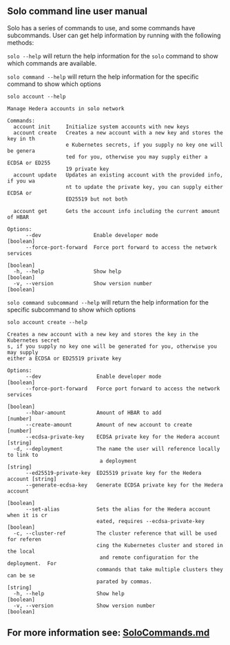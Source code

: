 ## Solo command line user manual

Solo has a series of commands to use, and some commands have subcommands.
User can get help information by running with the following methods:

`solo --help` will return the help information for the `solo` command to show which commands
are available.

`solo command --help` will return the help information for the specific command to show which options

```text
solo account --help

Manage Hedera accounts in solo network

Commands:
  account init     Initialize system accounts with new keys
  account create   Creates a new account with a new key and stores the key in th
                   e Kubernetes secrets, if you supply no key one will be genera
                   ted for you, otherwise you may supply either a ECDSA or ED255
                   19 private key
  account update   Updates an existing account with the provided info, if you wa
                   nt to update the private key, you can supply either ECDSA or
                   ED25519 but not both

  account get      Gets the account info including the current amount of HBAR

Options:
      --dev                 Enable developer mode                      [boolean]
      --force-port-forward  Force port forward to access the network services
                                                                       [boolean]
  -h, --help                Show help                                  [boolean]
  -v, --version             Show version number                        [boolean]
```

`solo command subcommand --help` will return the help information for the specific subcommand to show which options

```text
solo account create --help

Creates a new account with a new key and stores the key in the Kubernetes secret
s, if you supply no key one will be generated for you, otherwise you may supply
either a ECDSA or ED25519 private key

Options:
      --dev                  Enable developer mode                     [boolean]
      --force-port-forward   Force port forward to access the network services
                                                                       [boolean]
      --hbar-amount          Amount of HBAR to add                      [number]
      --create-amount        Amount of new account to create            [number]
      --ecdsa-private-key    ECDSA private key for the Hedera account   [string]
  -d, --deployment           The name the user will reference locally to link to
                              a deployment                              [string]
      --ed25519-private-key  ED25519 private key for the Hedera account [string]
      --generate-ecdsa-key   Generate ECDSA private key for the Hedera account
                                                                       [boolean]
      --set-alias            Sets the alias for the Hedera account when it is cr
                             eated, requires --ecdsa-private-key       [boolean]
  -c, --cluster-ref          The cluster reference that will be used for referen
                             cing the Kubernetes cluster and stored in the local
                              and remote configuration for the deployment.  For
                             commands that take multiple clusters they can be se
                             parated by commas.                         [string]
  -h, --help                 Show help                                 [boolean]
  -v, --version              Show version number                       [boolean]
```

## For more information see: [SoloCommands.md](SoloCommands.md)

```
```
